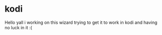 # kodi
Hello yall i working on this wizard trying to get it to work in kodi and having no luck in it :(
